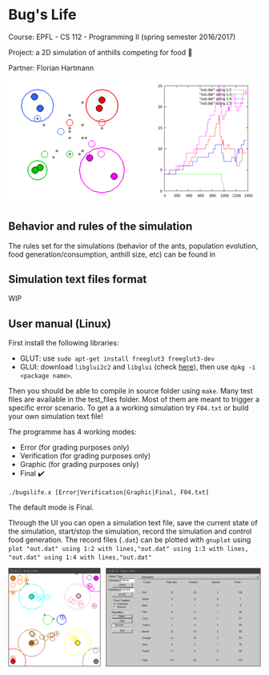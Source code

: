 # Bug's Life

Course: EPFL - CS 112 - Programming II (spring semester 2016/2017)

Project: a 2D simulation of anthills competing for food 🐜

Partner: Florian Hartmann

![Alt](pic_0.PNG)

## Behavior and rules of the simulation

The rules set for the simulations (behavior of the ants, population evolution, food generation/consumption, anthill size, etc) can be found in 

## Simulation text files format

WIP

## User manual (Linux)

First install the following libraries:

- GLUT: use `sudo apt-get install freeglut3 freeglut3-dev`
- GLUI: download `libglui2c2` and `libglui` (check [here](http://www.rpmseek.com/index.html?hl=com)), then use `dpkg -i <package name>`.

Then you should be able to compile in source folder using `make`. Many test files are available in the test_files folder. Most of them are meant to trigger a specific error scenario. To get a a working simulation try `F04.txt` or build your own simulation text file! 

The programme has 4 working modes:

- Error (for grading purposes only)
- Verification (for grading purposes only)
- Graphic (for grading purposes only)
- Final ✔️

`./bugslife.x [Error|Verification|Graphic|Final, F04.txt]`

The default mode is Final.

Through the UI you can open a simulation text file, save the current state of the simulation, start/stop the simulation, record the simulation and control food generation. The record files (`.dat`) can be plotted with `gnuplot` using `plot "out.dat" using 1:2 with lines,"out.dat" using 1:3 with lines, "out.dat" using 1:4 with lines,"out.dat"`

![Alt](pic_3.png)

